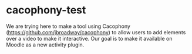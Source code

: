 # cacophony-test


We are trying here to make a tool using Cacophony (https://github.com/jbroadway/cacophony) to allow users to add elements over a video to make it interactive.
Our goal is to make it available on Moodle as a new activity plugin.
